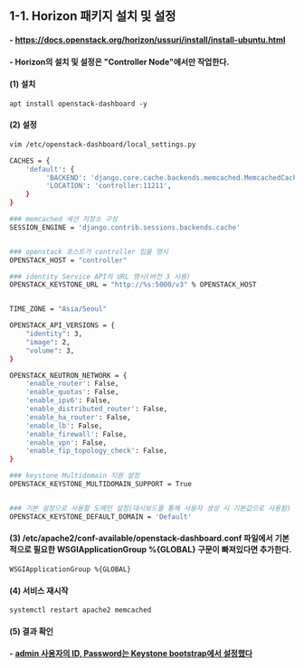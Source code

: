 ## 1-1. Horizon 패키지 설치 및 설정

#### - https://docs.openstack.org/horizon/ussuri/install/install-ubuntu.html

#### - Horizon의 설치 및 설정은 "Controller Node"에서만 작업한다.

#### (1) 설치
```
apt install openstack-dashboard -y
```

#### (2) 설정
```bash
vim /etc/openstack-dashboard/local_settings.py

CACHES = {
    'default': {
         'BACKEND': 'django.core.cache.backends.memcached.MemcachedCache',
         'LOCATION': 'controller:11211',
    }
}

### memcached 세션 저장소 구성
SESSION_ENGINE = 'django.contrib.sessions.backends.cache'


### openstack 호스트가 controller 임을 명시
OPENSTACK_HOST = "controller"

### identity Service API의 URL 명시(버전 3 사용)
OPENSTACK_KEYSTONE_URL = "http://%s:5000/v3" % OPENSTACK_HOST


TIME_ZONE = "Asia/Seoul"

OPENSTACK_API_VERSIONS = {
    "identity": 3,
    "image": 2,
    "volume": 3,
}

OPENSTACK_NEUTRON_NETWORK = {
    'enable_router': False,
    'enable_quotas': False,
    'enable_ipv6': False,
    'enable_distributed_router': False,
    'enable_ha_router': False,
    'enable_lb': False,
    'enable_firewall': False,
    'enable_vpn': False,
    'enable_fip_topology_check': False,
}

### keystone Multidomain 지원 설정
OPENSTACK_KEYSTONE_MULTIDOMAIN_SUPPORT = True


### 기본 설정으로 사용할 도메인 설정(대시보드를 통해 사용자 생성 시 기본값으로 사용됨)
OPENSTACK_KEYSTONE_DEFAULT_DOMAIN = 'Default'
```
#### (3) /etc/apache2/conf-available/openstack-dashboard.conf 파일에서 기본적으로 필요한 WSGIApplicationGroup %{GLOBAL} 구문이 빠져있다면 추가한다.
```
WSGIApplicationGroup %{GLOBAL}
```

#### (4) 서비스 재시작
```
systemctl restart apache2 memcached
```

#### (5) 결과 확인

#### - [admin 사용자의 ID, Password는 Keystone bootstrap에서 설정했다](https://github.com/revenge1005/OpenStack-Install-and-build/tree/main/2.%20OpenStack%20-%20Keystone%20%EC%84%A4%EC%B9%98%20%EB%B0%8F%20%EC%84%A4%EC%A0%95#1-4-%ED%99%98%EA%B2%BD-%EB%B3%80%EC%88%98-%EC%84%A4%EC%A0%95)


